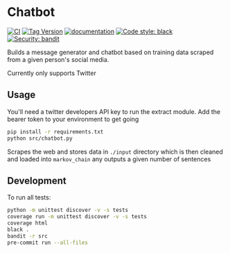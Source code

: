 # Chatbot

[![CI](https://github.com/danmassarano/chatbot/actions/workflows/CI.yml/badge.svg)](https://github.com/danmassarano/chatbot/actions/workflows/CI.yml)
[![Tag Version](https://github.com/danmassarano/chatbot/actions/workflows/tag_version.yml/badge.svg)](https://github.com/danmassarano/chatbot/actions/workflows/tag_version.yml)
[![documentation](https://github.com/danmassarano/chatbot/.github/badges/interrogate_badge.svg)](https://github.com/danmassarano/chatbot/actions/workflows/CI.yml)
[![Code style: black](https://img.shields.io/badge/code%20style-black-000000.svg)](https://github.com/psf/black)
[![Security: bandit](https://img.shields.io/badge/security-bandit-yellow.svg)](https://github.com/PyCQA/bandit)

Builds a message generator and chatbot based on training data scraped from a
given person's social media.

Currently only supports Twitter

## Usage

You'll need a twitter developers API key to run the extract module. Add the
bearer token to your environment to get going

```sh
pip install -r requirements.txt
python src/chatbot.py
```

Scrapes the web and stores data in `./input` directory which is then cleaned
and loaded into `markov_chain` any outputs a given number of sentences

## Development

To run all tests:

```sh
python -m unittest discover -v -s tests
coverage run -m unittest discover -v -s tests
coverage html
black .
bandit -r src
pre-commit run --all-files
```
